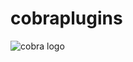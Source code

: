 # cobraplugins
![cobra logo](https://github.com/arrase/cobraplugins/blob/develop/assets/cobraplugins.jpg?raw=true) 
